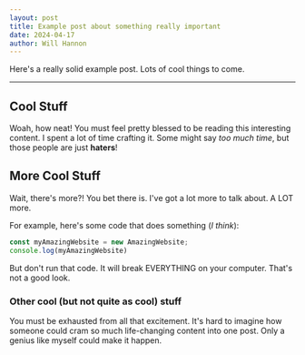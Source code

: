 ```yaml
---
layout: post
title: Example post about something really important
date: 2024-04-17
author: Will Hannon
---
```


Here's a really solid example post. Lots of cool things to come.

---

## Cool Stuff

Woah, how neat! You must feel pretty blessed to be reading this interesting content. I spent a lot of time crafting it. Some might say *too much time*, but those people are just **haters**!

## More Cool Stuff

Wait, there's more?! You bet there is. I've got a lot more to talk about. A LOT more.

For example, here's some code that does something (*I think*):

```js
const myAmazingWebsite = new AmazingWebsite;
console.log(myAmazingWebsite)
```

But don't run that code. It will break EVERYTHING on your computer. That's not a good look.

### Other cool (but not quite as cool) stuff

You must be exhausted from all that excitement. It's hard to imagine how someone could cram so much life-changing content into one post. Only a genius like myself could make it happen.
